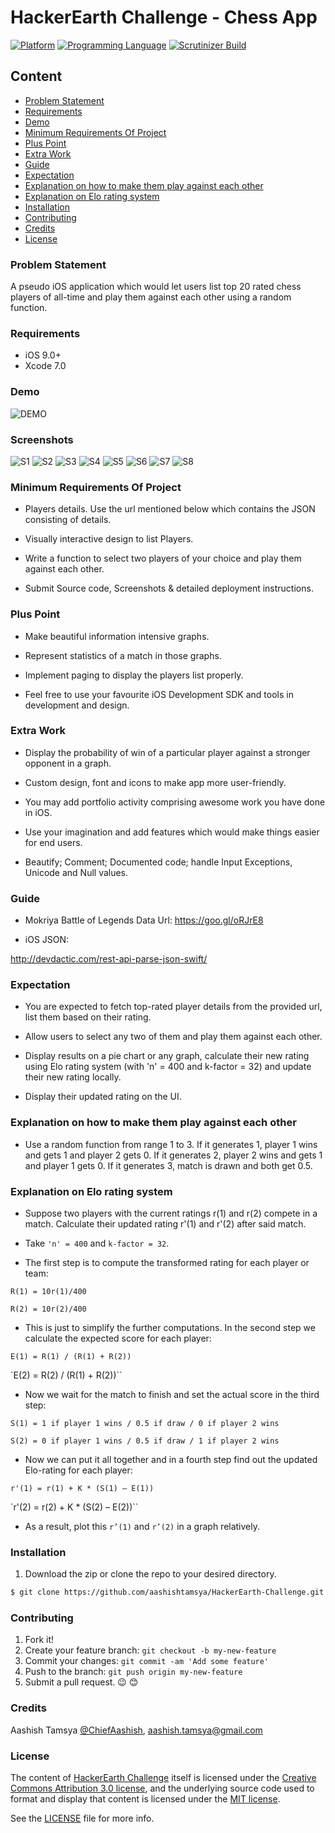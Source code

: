 # HackerEarth Challenge - Chess App

[![Platform](https://img.shields.io/badge/platform-ios-lightgrey.svg)]()
[![Programming Language](https://img.shields.io/badge/language-swift-orange.svg)]()
[![Scrutinizer Build](https://img.shields.io/scrutinizer/build/g/filp/whoops.svg?maxAge=2592000)]()

 


## Content

-	[Problem Statement](#problem-statement)
-	[Requirements](#requirements)
-	[Demo](#demo)
-	[Minimum Requirements Of Project](#minimum-requirements-of-project)
-	[Plus Point](#plus-point)
-	[Extra Work](#extra-work)
-	[Guide](#guide)
-	[Expectation](#expectation)
-	[Explanation on how to make them play against each other](#explanation-on-how-to-mak-them-play-against-each-other)
-	[Explanation on Elo rating system](#explanation-on-elo-rating-system)
-	[Installation](#installation)
-	[Contributing](#contributing)
-	[Credits](#credits)
-	[License](#license)


### Problem Statement

A pseudo iOS application which would let users list top 20 rated chess players of all-time and play them against each other using a random function.

### Requirements
* iOS 9.0+
* Xcode 7.0

### Demo

![DEMO](https://github.com/aashishtamsya/HackerEarth-Challenge/blob/master/Resources/DEMO/DEMO.gif)

### Screenshots 

![S1](/Resources/Screenshots/S1.png)
![S2](/Resources/Screenshots/S2.png)
![S3](/Resources/Screenshots/S3.png)
![S4](/Resources/Screenshots/S4.png)
![S5](/Resources/Screenshots/S5.png)
![S6](/Resources/Screenshots/S6.png)
![S7](/Resources/Screenshots/S7.png)
![S8](/Resources/Screenshots/S8.png)


### Minimum Requirements Of Project

*	Players details. Use the url mentioned below which contains the JSON consisting of details.
*	Visually interactive design to list Players.

*	Write a function to select two players of your choice and play them against each other.

*	Submit Source code, Screenshots & detailed deployment instructions.

### Plus Point

*	Make beautiful information intensive graphs.

*	Represent statistics of a match in those graphs.

*	Implement paging to display the players list properly.

*	Feel free to use your favourite iOS Development SDK and tools in development and design.

### Extra Work

*	Display the probability of win of a particular player against a stronger opponent in a graph.

*	Custom design, font and icons to make app more user-friendly.

*	You may add portfolio activity comprising awesome work you have done in iOS.

*	Use your imagination and add features which would make things easier for end users.

*	Beautify; Comment; Documented code; handle Input Exceptions, Unicode and Null values.

### Guide

*	Mokriya Battle of Legends Data Url: https://goo.gl/oRJrE8

*	iOS JSON:

http://devdactic.com/rest-api-parse-json-swift/


### Expectation

*	You are expected to fetch top-rated player details from the provided url, list them based on their rating.

*	Allow users to select any two of them and play them against each other.

*	Display results on a pie chart or any graph, calculate their new rating using Elo rating system (with 'n' = 400 and k-factor = 32) and update their new rating locally.

*	Display their updated rating on the UI.

### Explanation on how to make them play against each other

*	Use a random function from range 1 to 3. If it generates 1, player 1 wins and gets 1 and player 2 gets 0. If it generates 2, player 2 wins and gets 1 and player 1 gets 0. If it generates 3, match is drawn and both get 0.5.

### Explanation on Elo rating system

*	Suppose two players with the current ratings r(1) and r(2) compete in a match. Calculate their updated rating r'(1) and r'(2) after said match.

*	Take `'n' = 400` and `k-factor = 32`.

*	The first step is to compute the transformed rating for each player or team:

`R(1) = 10r(1)/400`

`R(2) = 10r(2)/400`

*	This is just to simplify the further computations. In the second step we calculate the expected score for each player:

`E(1) = R(1) / (R(1) + R(2))`

`E(2) = R(2) / (R(1) + R(2))``

*	Now we wait for the match to finish and set the actual score in the third step:

`S(1) = 1 if player 1 wins / 0.5 if draw / 0 if player 2 wins`

`S(2) = 0 if player 1 wins / 0.5 if draw / 1 if player 2 wins`

*	Now we can put it all together and in a fourth step find out the updated Elo-rating for each player:

`r'(1) = r(1) + K * (S(1) – E(1))`

`r'(2) = r(2) + K * (S(2) – E(2))``

*	As a result, plot this `r’(1)` and `r’(2)` in a graph relatively.


### Installation

1. Download the zip or clone the repo to your desired directory.

```sh
$ git clone https://github.com/aashishtamsya/HackerEarth-Challenge.git
```


### Contributing

1. Fork it!
2. Create your feature branch: `git checkout -b my-new-feature`
3. Commit your changes: `git commit -am 'Add some feature'`
4. Push to the branch: `git push origin my-new-feature`
5. Submit a pull request. 😉 😊

### Credits

Aashish Tamsya [@ChiefAashish](https://www.twitter.com/chiefaashish),
aashish.tamsya@gmail.com

### License

The content of [HackerEarth Challenge](https://github.com/aashishtamsya/HackerEarth-Challenge.git) itself is licensed under the [Creative Commons Attribution 3.0 license](https://creativecommons.org/licenses/by/3.0/us/deed.en_US), and the underlying source code used to format and display that content is licensed under the [MIT license](https://opensource.org/licenses/mit-license.php).

See the [LICENSE](LICENSE.md) file for more info.
